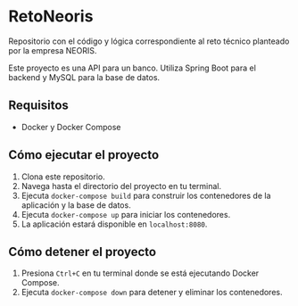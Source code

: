 # RetoNeoris
Repositorio con el código y lógica correspondiente al reto técnico planteado por la empresa NEORIS.

Este proyecto es una API para un banco. Utiliza Spring Boot para el backend y MySQL para la base de datos.

## Requisitos

- Docker y Docker Compose

## Cómo ejecutar el proyecto

1. Clona este repositorio.
2. Navega hasta el directorio del proyecto en tu terminal.
3. Ejecuta `docker-compose build` para construir los contenedores de la aplicación y la base de datos.
4. Ejecuta `docker-compose up` para iniciar los contenedores.
5. La aplicación estará disponible en `localhost:8080`.

## Cómo detener el proyecto

1. Presiona `Ctrl+C` en tu terminal donde se está ejecutando Docker Compose.
2. Ejecuta `docker-compose down` para detener y eliminar los contenedores.

